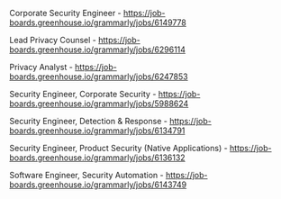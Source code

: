 Corporate Security Engineer - https://job-boards.greenhouse.io/grammarly/jobs/6149778

Lead Privacy Counsel - https://job-boards.greenhouse.io/grammarly/jobs/6296114

Privacy Analyst - https://job-boards.greenhouse.io/grammarly/jobs/6247853

Security Engineer, Corporate Security - https://job-boards.greenhouse.io/grammarly/jobs/5988624

Security Engineer, Detection & Response  - https://job-boards.greenhouse.io/grammarly/jobs/6134791

Security Engineer, Product Security (Native Applications) - https://job-boards.greenhouse.io/grammarly/jobs/6136132

Software Engineer, Security Automation - https://job-boards.greenhouse.io/grammarly/jobs/6143749

